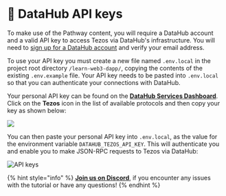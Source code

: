 # 🧩 DataHub API keys

To make use of the Pathway content, you will require a DataHub account and a valid API key to access Tezos via DataHub's infrastructure.
You will need to [sign up for a DataHub account](https://auth.figment.io/sign_up) and verify your email address.

To use your API key you must create a new file named `.env.local` in the project root directory `/learn-web3-dapp/`, copying the contents of the existing `.env.example` file. Your API key needs to be pasted into `.env.local` so that you can authenticate your connections with DataHub.

Your personal API key can be found on the [**DataHub Services Dashboard**](https://datahub.figment.io/). Click on the **Tezos** icon in the list of available protocols and then copy your key as shown below:

![](../../../.gitbook/assets/pathways/tezos/tezos-setup.gif)

You can then paste your personal API key into `.env.local`, as the value for the environment variable `DATAHUB_TEZOS_API_KEY`. This will authenticate you and enable you to make JSON-RPC requests to Tezos via DataHub:

![API keys](https://user-images.githubusercontent.com/2707197/136927423-d4c0074a-ebaf-49b0-a37f-080feb19dea8.png)

{% hint style="info" %}
[**Join us on Discord**](https://figment.io/devchat), if you encounter any issues with the tutorial or have any questions!
{% endhint %}
